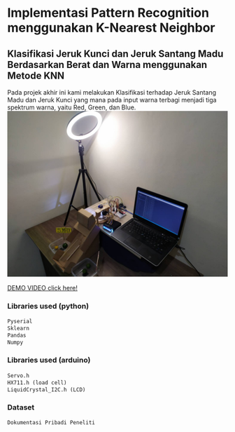 # Implementasi Pattern Recognition menggunakan K-Nearest Neighbor 
## Klasifikasi Jeruk Kunci dan Jeruk Santang Madu Berdasarkan Berat dan Warna menggunakan Metode KNN
Pada projek akhir ini kami melakukan Klasifikasi terhadap Jeruk Santang Madu dan Jeruk Kunci yang mana pada input warna terbagi menjadi tiga spektrum warna, yaitu Red, Green, dan Blue.
![](documentation.jpg)

[DEMO VIDEO click here!](https://www.youtube.com/watch?v=p0su3leJ0DI)
### Libraries used (python)
```
Pyserial
Sklearn
Pandas
Numpy
``` 
### Libraries used (arduino)
```
Servo.h
HX711.h (load cell)
LiquidCrystal_I2C.h (LCD)
``` 
### Dataset
```
Dokumentasi Pribadi Peneliti
``` 
